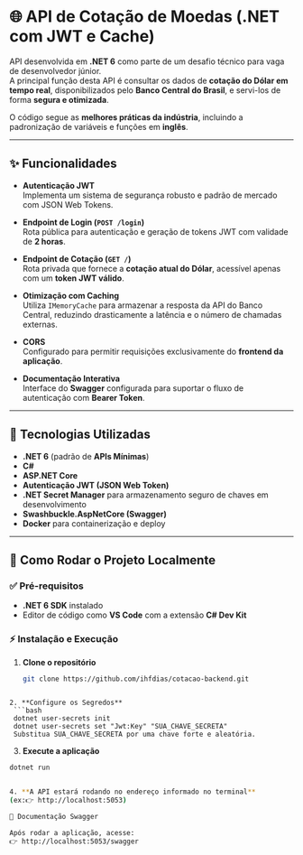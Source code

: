 # 🌐 API de Cotação de Moedas (.NET com JWT e Cache)

API desenvolvida em **.NET 6** como parte de um desafio técnico para vaga de desenvolvedor júnior.  
A principal função desta API é consultar os dados de **cotação do Dólar em tempo real**, disponibilizados pelo **Banco Central do Brasil**, e servi-los de forma **segura e otimizada**.  

O código segue as **melhores práticas da indústria**, incluindo a padronização de variáveis e funções em **inglês**.

---

## ✨ Funcionalidades

- **Autenticação JWT**  
  Implementa um sistema de segurança robusto e padrão de mercado com JSON Web Tokens.

- **Endpoint de Login (`POST /login`)**  
  Rota pública para autenticação e geração de tokens JWT com validade de **2 horas**.

- **Endpoint de Cotação (`GET /`)**  
  Rota privada que fornece a **cotação atual do Dólar**, acessível apenas com um **token JWT válido**.

- **Otimização com Caching**  
  Utiliza `IMemoryCache` para armazenar a resposta da API do Banco Central, reduzindo drasticamente a latência e o número de chamadas externas.

- **CORS**  
  Configurado para permitir requisições exclusivamente do **frontend da aplicação**.

- **Documentação Interativa**  
  Interface do **Swagger** configurada para suportar o fluxo de autenticação com **Bearer Token**.

---

## 🚀 Tecnologias Utilizadas

- **.NET 6** (padrão de **APIs Mínimas**)  
- **C#**  
- **ASP.NET Core**  
- **Autenticação JWT (JSON Web Token)**  
- **.NET Secret Manager** para armazenamento seguro de chaves em desenvolvimento  
- **Swashbuckle.AspNetCore (Swagger)**  
- **Docker** para containerização e deploy  

---

## 🔧 Como Rodar o Projeto Localmente

### ✅ Pré-requisitos
- **.NET 6 SDK** instalado  
- Editor de código como **VS Code** com a extensão **C# Dev Kit**

### ⚡ Instalação e Execução

1. **Clone o repositório**
   ```bash
   git clone https://github.com/ihfdias/cotacao-backend.git
  ```

2. **Configure os Segredos**
   ```bash
   dotnet user-secrets init
   dotnet user-secrets set "Jwt:Key" "SUA_CHAVE_SECRETA"
   Substitua SUA_CHAVE_SECRETA por uma chave forte e aleatória.
  ```

3. **Execute a aplicação**
  ```bash
  dotnet run
  

4. **A API estará rodando no endereço informado no terminal** 
(ex:👉 http://localhost:5053)

📖 Documentação Swagger

Após rodar a aplicação, acesse:
👉 http://localhost:5053/swagger
